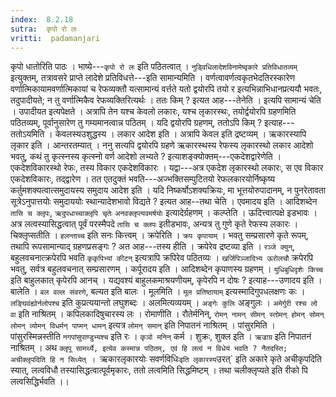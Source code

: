```yaml
---
index:  8.2.18
sutra:  कृपो रो लः
vritti:  padamanjari
---
```


कृपो धातोरिति पाठः । भाष्ये---`कृपो रो लः` इति पठितत्वात् । `नुड्विधिलादेशविनामेष्वृकारे प्रतिविधातव्यम्` इत्युक्तम्, तत्रावसरे प्राप्ते लादेशे प्रतिविधत्ते---इति सामान्यमिति । वर्णत्वावर्णत्वकृतभेदतिरस्कारेण वर्णात्मिकायामवर्णात्मिकायां च रेफव्यक्तौ यत्सामान्यं वर्त्तते यतो द्वयोरपि तयो र इत्यभिन्नाभिधानप्रत्ययौ भवतः, तदुपादीयते; न तु वर्णात्मिकैव रेफव्यक्तिरित्यर्थः । ततः किम् ? इत्यत आह---तेनेति । इत्यपि सामान्यं चेति । उपादीयत इत्यपेक्षते । अत्रापि तेन यश्च केवलो लकारः, यश्च लृकारस्थः, तयोर्द्वयोरपि ग्रहणमिति पठितव्यम्, पूर्वानुसारेण तु गम्यमानत्वान्न पठितम् । यदि द्वयोरपि ग्रहणम्, ततोऽपि किम् ? इत्याह---ततोऽयमिति । केवलस्यउशुद्धस्य । लकार आदेश इति । अत्रापि केवल इति द्रष्टव्यम् । ऋकारस्यापि लृकार इति । आन्तरतम्यात् । ननु सत्यपि द्वयोरपि ग्रहणे ऋकारस्थस्य रेफस्य लृकारस्थो लकार आदेशो भवतु, कथं तु कृत्स्नस्य कृत्स्नो वर्ण आदेशो लभ्यते ? इत्याशङ्क्योक्तम्---एकदेशद्वारेणेति । एकदेशविकारस्थो रेफः, तस्य विकार एकदेशविकारः । यद्वा---अत्र एकदेश लृकारस्थो लकारः, स एव विकार एकदेशविकारः, तद्द्वारेण । तत एतदुक्तं भवति---अज्भक्तिसम्पुटितयो रेफलकारयोर्निष्कृष्य कर्तुमशक्यत्वात्समुदायस्य समुदाय आदेश इति । यदि निष्कर्षोऽशक्यक्रियः, मा भूत्तयोरुपादानम्, न पुनरेतावता सूत्रेऽनुपात्तयोः समुदाययोः स्थान्यादेशभावो विद्यते ? इत्यत आह--तथा चेति । एवमादय इति । आदिशब्देन `तासि च क्लृपः`, `ऋदुपधाच्चाक्लृपि चृतेः` `अनवक्लृप्त्यवमर्षयोः` इत्यादेर्ग्रहणम् । कल्प्तेति । ऊदित्त्वात्पक्षे इडभावः । अत्र लत्वस्यासिद्धत्वात् पूर्वं परस्मैपदे `तासि च क्लपः` इतीडभावः, अन्यत्र तु गुणे कृते रेफस्य लकारः । चिक्लृप्सतीति । `हलन्ताच्च` इति सनः कित्त्वम् ।
क्रपेरिति । `क्रप कृपायाम्` । भवतु सम्प्रसारणे कृते रूपम्, तथापि रूपसामान्याद् ग्रहणप्रसङ्गः ? अत आह---तस्य हीति । क्रपेरेव द्रष्टव्या इति । `रञ्जे क्युन्`, बहुलवचनात्क्रपेरपि भवति `कृकृपिभ्यां कीटन्` इत्यत्रापि क्रपिरेव पठितव्यः । `खर्जिपिञ्जादिभ्य ऊरोलचौ` क्रपेरपि भवतु, सर्वत्र बहुलवचनात् सम्प्रसारणम् ।
कर्पूरादय इति । आदिशब्देन कृपाणस्य ग्रहणम् । `युधिबुधिदृशेः किच्च` इति बाहुलकात् कृपेरपि आनच् । यद्यवश्यं बाहुलकमाश्रयणीयम्, कृपेरपि न दोषः ? इत्याह---उणादय इति ।
बालेति । `बल वल्ल संवरणे`, बल्यत इति बालः । मूलमिति । `मूल प्रतिष्ठायाम्` इत्यस्मादिगुपधलक्षणः कः । `लङ्घिवंह्योर्नलोपश्च` इति कुप्रत्ययान्तो लघुशब्दः । अलमित्यव्ययम् । `अङ्गेः कुलिः` अङ्गुलः । `अमेर्गुरी रश्च लो वा` इति नाश्रितम् ।
कपिलकादिषुचारस्य लः । रोमाणीति । रौतेर्मनिन्, `रोमन् नामन् सीमन् स्तोमन् होमन् सोमन् लोमन् व्योमन् विधर्मन् पाप्मन् धामन्` इत्यत्र `लोमन् समान्` इति निपातनं नाश्रितम् । पांसुरमिति । पांसुरस्मिन्नस्तीति `नगपांसुपाण्डुभ्यश्च` इति रः । `कृञो मनिन्` कर्म । शुक्रः, शुक्ल इति । `ऋज्राग्र` इति निपातनं नाश्रितम् । अथ `क्लृपू सामर्थ्ये, इत्येव कस्मान्न पठितम्, एवं हि लत्वं न विधेयं भवति ? नैतदस्ति; अचीक्लृपदिति हि न सिध्येत् । `ऋकारलृकारयोः सवर्णविधिः` इति लृकारस्य `उरत्` इति अकारे कृते अचीकृपदिति स्यात्, लत्वविधौ तस्यासिद्धत्वात्पूर्वमृकारः, ततो लत्वमिति सिद्धमिष्टम् । तथा चलीक्लृप्यते इति रीको पि लत्वसिद्धिर्भवति ।।

